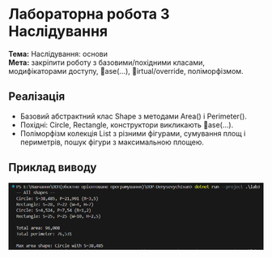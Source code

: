 ﻿# Лабораторна робота 3  Наслідування

**Тема:** Наслідування: основи  
**Мета:** закріпити роботу з базовими/похідними класами, модифікаторами доступу, ase(...), irtual/override, поліморфізмом.

## Реалізація
- Базовий абстрактний клас Shape з методами Area() і Perimeter().
- Похідні: Circle, Rectangle, конструктори викликають ase(...).
- Поліморфізм  колекція List<Shape> з різними фігурами, сумування площ і периметрів, пошук фігури з максимальною площею.

## Приклад виводу

![Результат роботи](screenshot.png)



